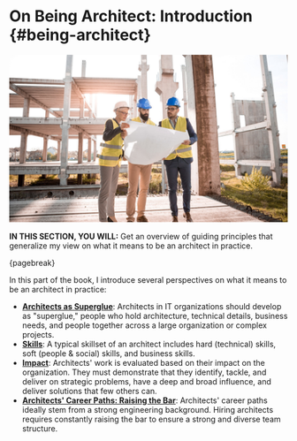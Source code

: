 

# On Being Architect: Introduction {#being-architect}

![image by borko manigoda from pixabay](assets/images/arch/architect-3979490_1920.jpg)

**IN THIS SECTION, YOU WILL:**  Get an overview of guiding principles that generalize my view on what it means to be an architect in practice.

{pagebreak}

In this part of the book, I introduce several perspectives on what it means to be an architect in practice:

* **[Architects as Superglue](#superglue)**: Architects in IT organizations should develop as "superglue," people who hold architecture, technical details, business needs, and people together across a large organization or complex projects.
* **[Skills](#impact)**: A typical skillset of an architect includes hard (technical) skills, soft (people & social) skills, and business skills.
* **[Impact](#impact)**: Architects' work is evaluated based on their impact on the organization. They must demonstrate that they identify, tackle, and deliver on strategic problems, have a deep and broad influence, and deliver solutions that few others can.
* **[Architects' Career Paths: Raising the Bar](#career)**: Architects' career paths ideally stem from a strong engineering background. Hiring architects requires constantly raising the bar to ensure a strong and diverse team structure.
